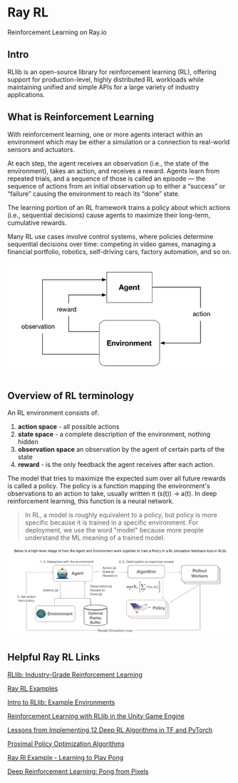 # Ray RL
 Reinforcement Learning on Ray.io

## Intro
 RLlib is an open-source library for reinforcement learning (RL), offering support for production-level, highly distributed RL workloads while maintaining unified and simple APIs for a large variety of industry applications.

## What is Reinforcement Learning

 With reinforcement learning, one or more agents interact within an environment which may be either a simulation or a connection to real-world sensors and actuators.

 At each step, the agent receives an observation (i.e., the state of the environment), takes an action, and receives a reward. Agents learn from repeated trials, and a sequence of those is called an episode — the sequence of actions from an initial observation up to either a “success” or “failure” causing the environment to reach its “done” state. 

 The learning portion of an RL framework trains a policy about which actions (i.e., sequential decisions) cause agents to maximize their long-term, cumulative rewards. 

 Many RL use cases involve control systems, where policies determine sequential decisions over time: competing in video games, managing a financial portfolio, robotics, self-driving cars, factory automation, and so on.

 ![](images/RLOverview.png)

## Overview of RL terminology

An RL environment consists of:

1. **action space** - all possible actions
2. **state space** - a complete description of the environment, nothing hidden 
3. **observation space** an observation by the agent of certain parts of the state 
4. **reward** - is the only feedback the agent receives after each action.

The model that tries to maximize the expected sum over all future rewards is called a policy. The policy is a function mapping the environment's observations to an action to take, usually written π (s(t)) -> a(t). In deep reinforcement learning, this function is a neural network.

> In RL, a model is roughly equivalent to a policy, but policy is more specific because it is trained in a specific environment. For deployment, we use the word "model" because more people understand the ML meaning of a trained model.


 ![](images/RLWithPolicy.png)

## Helpful Ray RL Links

[RLlib: Industry-Grade Reinforcement Learning](https://docs.ray.io/en/latest/rllib/index.html)

[Ray RL Examples](https://docs.ray.io/en/latest/rllib/rllib-examples.html)

[Intro to RLlib: Example Environments](https://medium.com/distributed-computing-with-ray/intro-to-rllib-example-environments-3a113f532c70)

[Reinforcement Learning with RLlib in the Unity Game Engine](https://medium.com/distributed-computing-with-ray/reinforcement-learning-with-rllib-in-the-unity-game-engine-1a98080a7c0d)

[Lessons from Implementing 12 Deep RL Algorithms in TF and PyTorch](https://medium.com/distributed-computing-with-ray/lessons-from-implementing-12-deep-rl-algorithms-in-tf-and-pytorch-1b412009297d)

[Proximal Policy Optimization Algorithms](https://arxiv.org/abs/1707.06347)

[Ray Rl Example - Learning to Play Pong](https://docs.ray.io/en/latest/ray-core/examples/plot_pong_example.html)

[Deep Reinforcement Learning: Pong from Pixels](http://karpathy.github.io/2016/05/31/rl/)